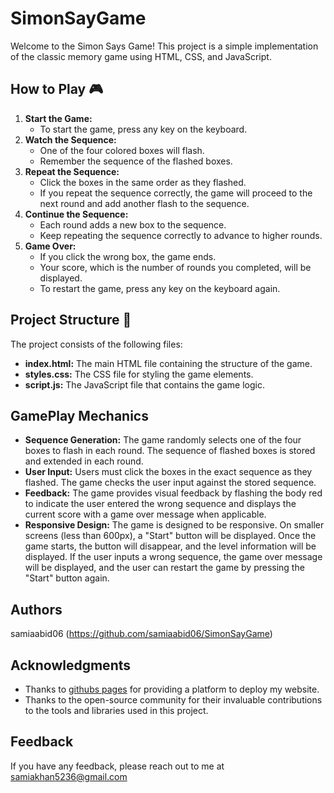 # SimonSayGame
Welcome to the Simon Says Game! This project is a simple implementation of the classic memory game using HTML, CSS, and JavaScript.


## How to Play 🎮
  1. **Start the Game:**
     - To start the game, press any key on the keyboard.
  2. **Watch the Sequence:**
     - One of the four colored boxes will flash.
     - Remember the sequence of the flashed boxes.
  3. **Repeat the Sequence:**
     - Click the boxes in the same order as they flashed.
     - If you repeat the sequence correctly, the game will proceed to the next round and add another flash to the sequence.
  4. **Continue the Sequence:**
     - Each round adds a new box to the sequence.
     - Keep repeating the sequence correctly to advance to higher rounds.
  5. **Game Over:**
     - If you click the wrong box, the game ends.
     - Your score, which is the number of rounds you completed, will be displayed.
     - To restart the game, press any key on the keyboard again.

## Project Structure 🚀
The project consists of the following files:
  - **index.html:** The main HTML file containing the structure of the game.
  - **styles.css:** The CSS file for styling the game elements.
  - **script.js:** The JavaScript file that contains the game logic.

## GamePlay Mechanics
  - **Sequence Generation:** The game randomly selects one of the four boxes to flash in each round. The sequence of flashed boxes is stored and extended in each round.
  - **User Input:** Users must click the boxes in the exact sequence as they flashed. The game checks the user input against the stored sequence.
  - **Feedback:** The game provides visual feedback by flashing the body red to indicate the user entered the wrong sequence and displays the current score with a game over message when applicable.
  - **Responsive Design:** The game is designed to be responsive. On smaller screens (less than 600px), a "Start" button will be displayed. Once the game starts, the button will disappear, and the level information will be displayed. If the user inputs a wrong sequence, the game over message will be displayed, and the user can restart the game by pressing the "Start" button again.

## Authors
samiaabid06 (https://github.com/samiaabid06/SimonSayGame)

## Acknowledgments
- Thanks to [githubs pages](https://github.com/samiaabid06/SimonSayGame) for providing a platform to deploy my website.
- Thanks to the open-source community for their invaluable contributions to the tools and libraries used in this project.

## Feedback
If you have any feedback, please reach out to me at samiakhan5236@gmail.com
